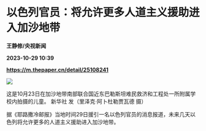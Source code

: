# 以色列官员：将允许更多人道主义援助进入加沙地带
**王静修/央视新闻**

**2023-10-29 10:39**

**https://m.thepaper.cn/detail/25108241**

![](https://imagecloud.thepaper.cn/thepaper/image/276/140/10.jpg)

这是10月23日在加沙地带南部联合国近东巴勒斯坦难民救济和工程处一所附属学校内拍摄的儿童。 新华社 发（里泽克·阿卜杜勒贾瓦德 摄）

据《耶路撒冷邮报》当地时间29日援引一名以色列官员的消息报道，未来几天以色列将允许更多的人道主义援助进入加沙地带。